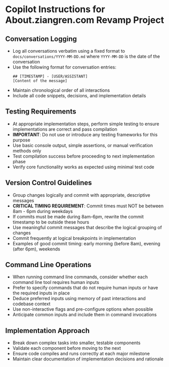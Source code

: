 # Copilot Instructions for About.ziangren.com Revamp Project

## Conversation Logging
- Log all conversations verbatim using a fixed format to `docs/conversations/YYYY-MM-DD.md` where `YYYY-MM-DD` is the date of the conversation
- Use the following format for conversation entries:
  ```
  ## [TIMESTAMP] - [USER/ASSISTANT]
  [Content of the message]
  ```
- Maintain chronological order of all interactions
- Include all code snippets, decisions, and implementation details

## Testing Requirements
- At appropriate implementation steps, perform simple testing to ensure implementations are correct and pass compilation
- **IMPORTANT**: Do not use or introduce any testing frameworks for this purpose
- Use basic console output, simple assertions, or manual verification methods only
- Test compilation success before proceeding to next implementation phase
- Verify core functionality works as expected using minimal test code

## Version Control Guidelines
- Group changes logically and commit with appropriate, descriptive messages
- **CRITICAL TIMING REQUIREMENT**: Commit times must NOT be between 8am - 6pm during weekdays
- If commits must be made during 8am-6pm, rewrite the commit timestamp to be outside these hours
- Use meaningful commit messages that describe the logical grouping of changes
- Commit frequently at logical breakpoints in implementation
- Examples of good commit timing: early morning (before 8am), evening (after 6pm), weekends

## Command Line Operations
- When running command line commands, consider whether each command line tool requires human inputs
- Prefer to specify commands that do not require human inputs or have the required inputs in place
- Deduce preferred inputs using memory of past interactions and codebase context
- Use non-interactive flags and pre-configure options when possible
- Anticipate common inputs and include them in command invocations

## Implementation Approach
- Break down complex tasks into smaller, testable components
- Validate each component before moving to the next
- Ensure code compiles and runs correctly at each major milestone
- Maintain clear documentation of implementation decisions and rationale
